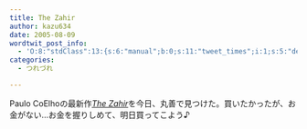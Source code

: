 ```yaml
---
title: The Zahir
author: kazu634
date: 2005-08-09
wordtwit_post_info:
  - 'O:8:"stdClass":13:{s:6:"manual";b:0;s:11:"tweet_times";i:1;s:5:"delay";i:0;s:7:"enabled";i:1;s:10:"separation";s:2:"60";s:7:"version";s:3:"3.7";s:14:"tweet_template";b:0;s:6:"status";i:2;s:6:"result";a:0:{}s:13:"tweet_counter";i:2;s:13:"tweet_log_ids";a:1:{i:0;i:1927;}s:9:"hash_tags";a:0:{}s:8:"accounts";a:1:{i:0;s:7:"kazu634";}}'
categories:
  - つれづれ

---
```

<div class="section">
<p>
    Paulo CoElhoの最新作<i><a href="https://www.amazon.co.jp/exec/obidos/ASIN/0007204310/qid=1123517448/sr=1-2/ref=sr_1_10_2/249-0170639-2669919" onclick="__gaTracker('send', 'event', 'outbound-article', 'https://www.amazon.co.jp/exec/obidos/ASIN/0007204310/qid=1123517448/sr=1-2/ref=sr_1_10_2/249-0170639-2669919', 'The Zahir');" target="blank">The Zahir</a></i>を今日、丸善で見つけた。買いたかったが、お金がない…お金を握りしめて、明日買ってこよう♪
</p>
</div>
